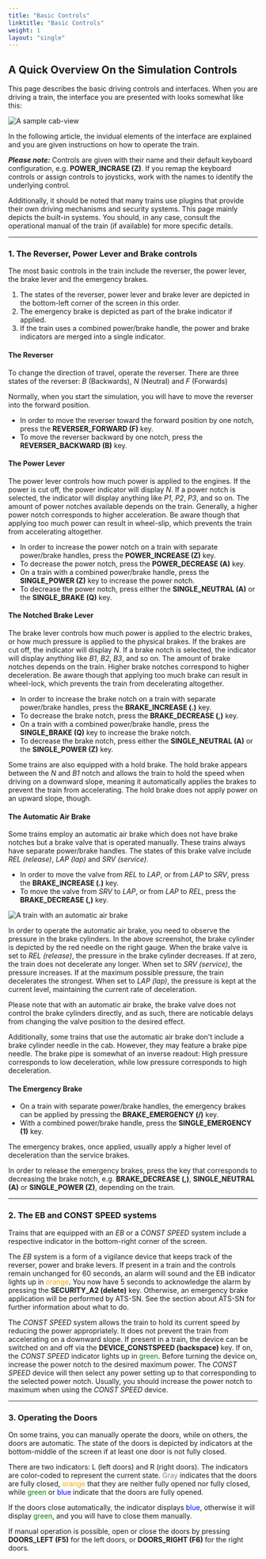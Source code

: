 ```yaml
---
title: "Basic Controls"
linktitle: "Basic Controls"
weight: 1
layout: "single"
---
```


## A Quick Overview On the Simulation Controls

This page describes the basic driving controls and interfaces. When you are driving a train, the interface you are presented with looks somewhat like this:

<img src="/images/driving_1.jpg" class="img-fluid" alt="A sample cab-view">

In the following article, the invidual elements of the interface are explained and you are given instructions on how to operate the train. 

**_Please note:_** Controls are given with their name and their default keyboard configuration, e.g. **POWER_INCRASE (Z)**. If you remap the keyboard controls or assign controls to joysticks, work with the names to identify the underlying control.

Additionally, it should be noted that many trains use plugins that provide their own driving mechanisms and security systems. This page mainly depicts the built-in systems. You should, in any case, consult the operational manual of the train (if available) for more specific details.

------

### 1. The Reverser, Power Lever and Brake controls

The most basic controls in the train include the reverser, the power lever, the brake lever and the emergency brakes. 

1. The states of the reverser, power lever and brake lever are depicted in the bottom-left corner of the screen in this order. 
2. The emergency brake is depicted as part of the brake indicator if applied. 
3. If the train uses a combined power/brake handle, the power and brake indicators are merged into a single indicator.

#### The Reverser

To change the direction of travel, operate the reverser. There are three states of the reverser: _B_ (Backwards), _N_ (Neutral) and _F_ (Forwards)

Normally, when you start the simulation, you will have to move the reverser into the forward position.

- In order to move the reverser toward the forward position by one notch, press the **REVERSER_FORWARD (F)** key. 
- To move the reverser backward by one notch, press the **REVERSER_BACKWARD (B)** key.

#### The Power Lever

The power lever controls how much power is applied to the engines. If the power is cut off, the power indicator will display _N_. If a power notch is selected, the indicator will display anything like _P1_, _P2_, _P3_, and so on. The amount of power notches available depends on the train. Generally, a higher power notch corresponds to higher acceleration. Be aware though that applying too much power can result in wheel-slip, which prevents the train from accelerating altogether.

- In order to increase the power notch on a train with separate power/brake handles, press the **POWER_INCREASE (Z)** key. 
- To decrease the power notch, press the **POWER_DECREASE (A)** key. 
- On a train with a combined power/brake handle, press the **SINGLE_POWER (Z)** key to increase the power notch. 
- To decrease the power notch, press either the **SINGLE_NEUTRAL (A)** or the **SINGLE_BRAKE (Q)** key.

#### The Notched Brake Lever

The brake lever controls how much power is applied to the electric brakes, or how much pressure is applied to the physical brakes. If the brakes are cut off, the indicator will display _N_. If a brake notch is selected, the indicator will display anything like _B1_, _B2_, _B3_, and so on. The amount of brake notches depends on the train. Higher brake notches correspond to higher deceleration. Be aware though that applying too much brake can result in wheel-lock, which prevents the train from decelerating altogether.

- In order to increase the brake notch on a train with separate power/brake handles, press the **BRAKE_INCREASE (.)** key. 
- To decrease the brake notch, press the **BRAKE_DECREASE (,)** key. 
- On a train with a combined power/brake handle, press the **SINGLE_BRAKE (Q)** key to increase the brake notch. 
- To decrease the brake notch, press either the **SINGLE_NEUTRAL (A)** or the **SINGLE_POWER (Z)** key.

Some trains are also equipped with a hold brake. The hold brake appears between the _N_ and _B1_ notch and allows the train to hold the speed when driving on a downward slope, meaning it automatically applies the brakes to prevent the train from accelerating. The hold brake does not apply power on an upward slope, though.

#### The Automatic Air Brake

Some trains employ an automatic air brake which does not have brake notches but a brake valve that is operated manually. These trains always have separate power/brake handles. The states of this brake valve include _REL (release)_, _LAP (lap)_ and _SRV (service)_. 

- In order to move the valve from _REL_ to _LAP_, or from _LAP_ to _SRV_, press the **BRAKE_INCREASE (.)** key. 
- To move the valve from _SRV_ to _LAP_, or from _LAP_ to _REL_, press the **BRAKE_DECREASE (,)** key.

<img src="/images/driving_2.jpg" class="img-fluid" alt="A train with an automatic air brake">

In order to operate the automatic air brake, you need to observe the pressure in the brake cylinders. In the above screenshot, the brake cylinder is depicted by the red needle on the right gauge. When the brake valve is set to _REL (release)_, the pressure in the brake cylinder decreases. If at zero, the train does not decelerate any longer. When set to _SRV (service)_, the pressure increases. If at the maximum possible pressure, the train decelerates the strongest. When set to _LAP (lap)_, the pressure is kept at the current level, maintaining the current rate of deceleration.

Please note that with an automatic air brake, the brake valve does not control the brake cylinders directly, and as such, there are noticable delays from changing the valve position to the desired effect.

Additionally, some trains that use the automatic air brake don't include a brake cylinder needle in the cab. However, they may feature a brake pipe needle. The brake pipe is somewhat of an inverse readout: High pressure corresponds to low deceleration, while low pressure corresponds to high deceleration.

#### The Emergency Brake

- On a train with separate power/brake handles, the emergency brakes can be applied by pressing the **BRAKE_EMERGENCY (/)** key. 
- With a combined power/brake handle, press the **SINGLE_EMERGENCY (1)** key. 

The emergency brakes, once applied, usually apply a higher level of deceleration than the service brakes.

In order to release the emergency brakes, press the key that corresponds to decreasing the brake notch, e.g. **BRAKE_DECREASE (,)**, **SINGLE_NEUTRAL (A)** or **SINGLE_POWER (Z)**, depending on the train. 

------

### 2. The EB and CONST SPEED systems

 Trains that are equipped with an _EB_ or a _CONST SPEED_ system include a respective indicator in the bottom-right corner of the screen.

The _EB_ system is a form of a vigilance device that keeps track of the reverser, power and brake levers. If present in a train and the controls remain unchanged for 60 seconds, an alarm will sound and the EB indicator lights up in <font color="orange">orange</font>. You now have 5 seconds to acknowledge the alarm by pressing the **SECURITY_A2 (delete)** key. Otherwise, an emergency brake application will be performed by ATS-SN. See the section about ATS-SN for further information about what to do.

The _CONST SPEED_ system allows the train to hold its current speed by reducing the power appropriately. It does not prevent the train from accelerating on a downward slope. If present in a train, the device can be switched on and off via the **DEVICE_CONSTSPEED (backspace)** key. If on, the _CONST SPEED_ indicator lights up in <font color="green">green</font>. Before turning the device on, increase the power notch to the desired maximum power. The _CONST SPEED_ device will then select any power setting up to that corresponding to the selected power notch. Usually, you should increase the power notch to maximum when using the _CONST SPEED_ device. 

------

### 3. Operating the Doors

 On some trains, you can manually operate the doors, while on others, the doors are automatic. The state of the doors is depicted by indicators at the bottom-middle of the screen if at least one door is not fully closed.

There are two indicators: L (left doors) and R (right doors). The indicators are color-coded to represent the current state. <font color="gray">Gray</font> indicates that the doors are fully closed, <font color="orange">orange</font> that they are neither fully opened nor fully closed, while <font color="green">green</font> or <font color="blue">blue</font> indicate that the doors are fully opened.

If the doors close automatically, the indicator displays <font color="blue">blue</font>, otherwise it will display <font color="green">green</font>, and you will have to close them manually.

If manual operation is possible, open or close the doors by pressing **DOORS_LEFT (F5)** for the left doors, or **DOORS_RIGHT (F6)** for the right doors. 